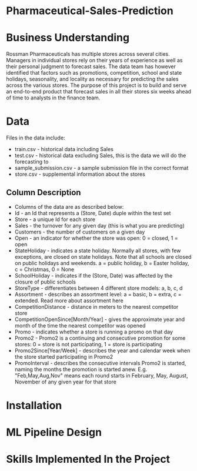 # Pharmaceutical-Sales-Prediction


# Business Understanding
Rossman Pharmaceuticals has multiple stores across several cities. Managers in individual stores rely on their years of experience as well as their personal judgment to forecast sales. The data team has however identified that factors such as promotions, competition, school and state holidays, seasonality, and locality as necessary for predicting the sales across the various stores.
The purpose of this project is to build and serve an end-to-end product that forecast sales in all their stores six weeks ahead of time to analysts in the finance team.



# Data
Files in the data include:
* train.csv - historical data including Sales
* test.csv - historical data excluding Sales, this is the data we will do the forecasting to
* sample_submission.csv - a sample submission file in the correct format
* store.csv - supplemental information about the stores



## Column Description
* Columns of the data are as described below:
* Id - an Id that represents a (Store, Date) duple within the test set
* Store - a unique Id for each store
* Sales - the turnover for any given day (this is what you are predicting)
* Customers - the number of customers on a given day
* Open - an indicator for whether the store was open: 0 = closed, 1 = open
* StateHoliday - indicates a state holiday. Normally all stores, with few exceptions, are closed on state holidays. Note that all schools are closed on public holidays and weekends. a = public holiday, b = Easter holiday, c = Christmas, 0 = None
* SchoolHoliday - indicates if the (Store, Date) was affected by the closure of public schools
* StoreType - differentiates between 4 different store models: a, b, c, d
* Assortment - describes an assortment level: a = basic, b = extra, c = extended. Read more about assortment here
* CompetitionDistance - distance in meters to the nearest competitor store
* CompetitionOpenSince[Month/Year] - gives the approximate year and month of the time the nearest competitor was opened
* Promo - indicates whether a store is running a promo on that day
* Promo2 - Promo2 is a continuing and consecutive promotion for some stores: 0 = store is not participating, 1 = store is participating
* Promo2Since[Year/Week] - describes the year and calendar week when the store started participating in Promo2
* PromoInterval - describes the consecutive intervals Promo2 is started, naming the months the promotion is started anew. E.g. "Feb,May,Aug,Nov" means each round starts in February, May, August, November of any given year for that store




# Installation




# ML Pipeline Design




# Skills Implemented In the Project
